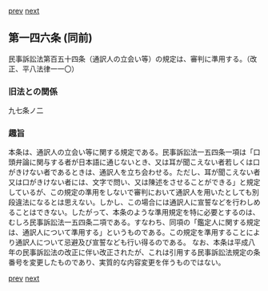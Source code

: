[prev](/specific/markdowns/特許法/209_Mp-Ch_6-At_145.md)
[next](/specific/markdowns/特許法/211_Mp-Ch_6-At_147.md)
## 第一四六条 (同前)
民事訴訟法第百五十四条（通訳人の立会い等）の規定は、審判に準用する。（改正、平八法律一一〇）

### 旧法との関係
九七条ノ二

### 趣旨
本条は、通訳人の立会い等に関する規定である。民事訴訟法一五四条一項は「口頭弁論に関与する者が日本語に通じないとき、又は耳が聞こえない者若しくは口がきけない者であるときは、通訳人を立ち会わせる。ただし、耳が聞こえない者又は口がきけない者には、文字で問い、又は陳述をさせることができる」と規定しているが、この規定の準用をしないで審判において通訳人を用いたとしても別段違法になるとは思えない。しかし、この場合には通訳人に宣誓などを行わしめることはできない。したがって、本条のような準用規定を特に必要とするのは、むしろ民事訴訟法一五四条二項である。すなわち、同項の「鑑定人に関する規定は、通訳人について準用する」というものである。この規定を準用することにより通訳人について忌避及び宣誓なども行い得るのである。
なお、本条は平成八年の民事訴訟法の改正に伴い改正されたが、これは引用する民事訴訟法規定の条番号を変更したものであり、実質的な内容変更を伴うものではない。

[prev](/specific/markdowns/特許法/209_Mp-Ch_6-At_145.md)
[next](/specific/markdowns/特許法/211_Mp-Ch_6-At_147.md)